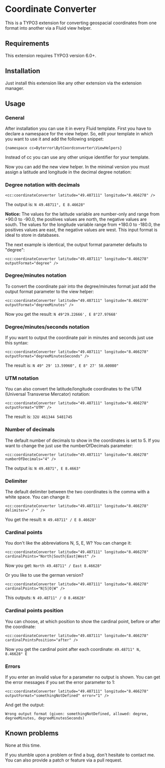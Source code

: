 Coordinate Converter
====================

This is a TYPO3 extension for converting geospacial coordinates from one format into another via a Fluid view helper.


Requirements
------------

This extension requires TYPO3 version 6.0+.


Installation
------------

Just install this extension like any other extension via the extension manager.


Usage
-----

### General

After installation you can use it in every Fluid template. First you have to declare a namespace for the view helper. So, edit your template in which you want to use it and add the following snippet:

    {namespace cc=Byterror\BytCoordconverter\ViewHelpers}

Instead of cc you can use any other unique identifier for your template.

Now you can add the new view helper. In the minimal version you must assign a latitude and longitude in the decimal degree notation:


### Degree notation with decimals

    <cc:coordinateConverter latitude="49.487111" longitude="8.466278" />

The output is: `N 49.48711°, E 8.46628°`

**Notice:** The values for the latitude variable are number-only and range from +90.0 to -90.0, the positives values are north, the negative values are south.
The values for the longitude variable range from +180.0 to -180.0, the positives values are east, the negative values are west.
This input format is ideal to store in databases.

The next example is identical, the output format parameter defaults to "degree":

    <cc:coordinateConverter latitude="49.487111" longitude="8.466278" outputFormat="degree" />


### Degree/minutes notation

To convert the coordinate pair into the degree/minutes format just add the output format parameter to the view helper:

    <cc:coordinateConverter latitude="49.487111" longitude="8.466278" outputFormat="degreeMinutes" />

Now you get the result: `N 49°29.22666', E 8°27.97668'`


### Degree/minutes/seconds notation

If you want to output the coordinate pair in minutes and seconds just use this syntax:

    <cc:coordinateConverter latitude="49.487111" longitude="8.466278" outputFormat="degreeMinutesSeconds" />

The result is: `N 49° 29' 13.59960", E 8° 27' 58.60080"`


### UTM notation

You can also convert the latitude/longitude coordinates to the UTM (Universal Transverse Mercator) notation:

    <cc:coordinateConverter latitude="49.487111" longitude="8.466278" outputFormat="UTM" />

The result is: `32U 461344 5481745`


### Number of decimals

The default number of decimals to show in the coordinates is set to 5. If you want to change the just use the numberOfDecimals parameter:

    <cc:coordinateConverter latitude="49.487111" longitude="8.466278" numberOfDecimals="4" />

The output is: `N 49.4871°, E 8.4663°`


### Delimiter

The default delimiter between the two coordinates is the comma with a white space. You can change it:

    <cc:coordinateConverter latitude="49.487111" longitude="8.466278" delimiter=" / " />

You get the result: `N 49.48711° / E 8.46628°`


### Cardinal points

You don't like the abbreviations N, S, E, W? You can change it:

    <cc:coordinateConverter latitude="49.487111" longitude="8.466278" cardinalPoints="North|South|East|West" />

Now you get: `North 49.48711° / East 8.46628°`

Or you like to use the german version?

    <cc:coordinateConverter latitude="49.487111" longitude="8.466278" cardinalPoints="N|S|O|W" />

This outputs: `N 49.48711° / O 8.46628°`


### Cardinal points position

You can choose, at which position to show the cardinal point, before or after the coordinate:

    <cc:coordinateConverter latitude="49.487111" longitude="8.466278" cardinalPointsPosition="after" />

Now you get the cardinal point after each coordinate: `49.48711° N, 8.46628° E`


### Errors

If you enter an invalid value for a parameter no output is shown. You can get the error messages if you set the error parameter to 1:

    <cc:coordinateConverter latitude="49.487111" longitude="8.466278" outputFormat="somethingNotDefined" error="1" />

And get the output:

    Wrong output format (given: somethingNotDefined, allowed: degree, degreeMinutes, degreeMinutesSeconds)


Known problems
--------------

None at this time.

If you stumble upon a problem or find a bug, don't hesitate to contact me. You can also provide a patch or feature via a pull request.